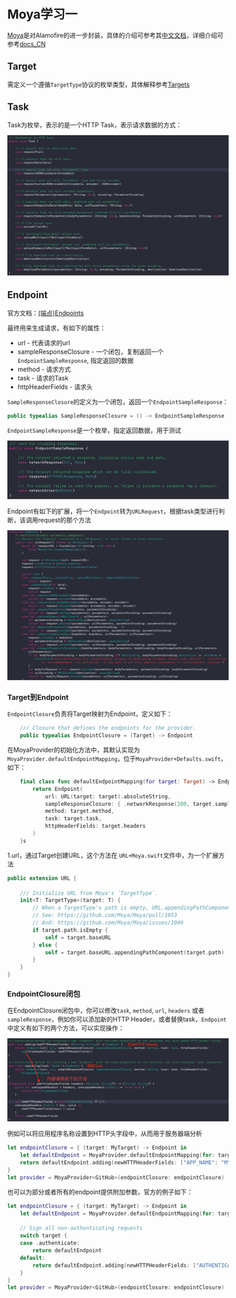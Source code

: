 # Moya学习一

[Moya](https://github.com/Moya/Moya)是对Alamofire的进一步封装，具体的介绍可参考其[中文文档](https://github.com/Moya/Moya/blob/master/Readme_CN.md)，详细介绍可参考[docs_CN](https://github.com/Moya/Moya/tree/master/docs_CN)

## Target

需定义一个遵循`TargetType`协议的枚举类型，具体解释参考[Targets](https://github.com/Moya/Moya/blob/master/docs_CN/Targets.md)



## Task

Task为枚举，表示的是一个HTTP Task，表示请求数据的方式：

![31](https://github.com/winfredzen/iOS-Basic/blob/master/%E7%BD%91%E7%BB%9C/images/31.png)

## Endpoint

官方文档：[(端点)Endpoints](https://github.com/Moya/Moya/blob/master/docs_CN/Endpoints.md)

最终用来生成请求，有如下的属性：

+ url - 代表请求的url
+ sampleResponseClosure - 一个闭包，复制返回一个`EndpointSampleResponse`, 指定返回的数据
+ method - 请求方式
+ task - 请求的Task
+ httpHeaderFields - 请求头



`SampleResponseClosure`的定义为一个闭包，返回一个`EndpointSampleResponse`：

```swift
public typealias SampleResponseClosure = () -> EndpointSampleResponse
```

`EndpointSampleResponse`是一个枚举，指定返回数据，用于测试

![30](https://github.com/winfredzen/iOS-Basic/blob/master/%E7%BD%91%E7%BB%9C/images/30.png)



Endpoint有如下的扩展，将一个`Endpoint`转为`URLRequest`，根据task类型进行判断，该调用request的那个方法

![28](https://github.com/winfredzen/iOS-Basic/blob/master/%E7%BD%91%E7%BB%9C/images/28.png)



### Target到Endpoint

`EndpointClosure`负责将Target映射为Endpoint，定义如下：

```swift
    /// Closure that defines the endpoints for the provider.
    public typealias EndpointClosure = (Target) -> Endpoint
```

在MoyaProvider的初始化方法中，其默认实现为`MoyaProvider.defaultEndpointMapping`，位于`MoyaProvider+Defaults.swift`，如下：

```swift
    final class func defaultEndpointMapping(for target: Target) -> Endpoint {
        return Endpoint(
            url: URL(target: target).absoluteString,
            sampleResponseClosure: { .networkResponse(200, target.sampleData) },
            method: target.method,
            task: target.task,
            httpHeaderFields: target.headers
        )
    }s
```

1.url，通过Target创建URL，这个方法在 `URL+Moya.swift`文件中，为一个扩展方法

```swift
public extension URL {

    /// Initialize URL from Moya's `TargetType`.
    init<T: TargetType>(target: T) {
        // When a TargetType's path is empty, URL.appendingPathComponent may introduce trailing /, which may not be wanted in some cases
        // See: https://github.com/Moya/Moya/pull/1053
        // And: https://github.com/Moya/Moya/issues/1049
        if target.path.isEmpty {
            self = target.baseURL
        } else {
            self = target.baseURL.appendingPathComponent(target.path)
        }
    }
}
```



### EndpointClosure闭包

在EndpointClosure闭包中，你可以修改`task`, `method`, `url`, `headers` 或者 `sampleResponse`，例如你可以添加新的HTTP Header，或者替换task，`Endpoint`中定义有如下的两个方法，可以实现操作：

![29](https://github.com/winfredzen/iOS-Basic/blob/master/%E7%BD%91%E7%BB%9C/images/29.png)

例如可以将应用程序名称设置到HTTP头字段中，从而用于服务器端分析

```swift
let endpointClosure = { (target: MyTarget) -> Endpoint in
    let defaultEndpoint = MoyaProvider.defaultEndpointMapping(for: target)
    return defaultEndpoint.adding(newHTTPHeaderFields: ["APP_NAME": "MY_AWESOME_APP"])
}
let provider = MoyaProvider<GitHub>(endpointClosure: endpointClosure)
```

也可以为部分或者所有的endpoint提供附加参数，官方的例子如下：

```swift
let endpointClosure = { (target: MyTarget) -> Endpoint in
    let defaultEndpoint = MoyaProvider.defaultEndpointMapping(for: target)

    // Sign all non-authenticating requests
    switch target {
    case .authenticate:
        return defaultEndpoint
    default:
        return defaultEndpoint.adding(newHTTPHeaderFields: ["AUTHENTICATION_TOKEN": GlobalAppStorage.authToken])
    }
}
let provider = MoyaProvider<GitHub>(endpointClosure: endpointClosure)
```













